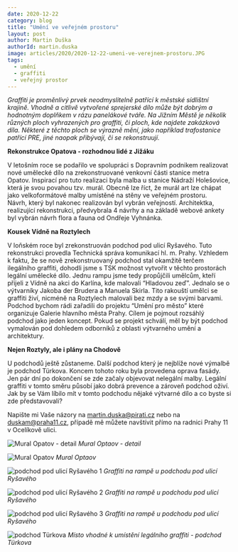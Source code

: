 ```yaml
---
date: 2020-12-22
category: blog
title: "Umění ve veřejném prostoru"
layout: post
author: Martin Duška
authorId: martin.duska
image: articles/2020/2020-12-22-umeni-ve-verejnem-prostoru.JPG
tags: 
  - umění
  - graffiti
  - veřejný prostor
---
```


*Graffiti je proměnlivý prvek neodmyslitelně patřící k městské sídlištní krajině. Vhodně a citlivě vytvořené sprejerské dílo může být dobrým a hodnotným doplňkem v rázu panelákové tváře. Na Jižním Městě je několik různých ploch vyhrazených pro graffiti, či ploch, kde najdete zakázková díla. Některé z těchto ploch se výrazně mění, jako například trafostanice patřící PRE, jiné naopak přibývají, či se rekonstruují.*

**Rekonstrukce Opatova - rozhodnou lidé z Jižáku**

V letošním roce se podařilo ve spolupráci s Dopravním podnikem realizovat nové umělecké dílo na zrekonstruované venkovní části stanice metra Opatov.
Inspirací pro tuto realizaci byla malba u stanice Nádraží Holešovice, která je svou povahou tzv. murál. Obecně lze říct, že murál art lze chápat jako velkoformátové malby umístěné na stěny ve veřejném prostoru.  
Návrh, který byl nakonec realizován byl vybrán veřejností. Architektka, realizující rekonstrukci, předvybrala 4 návrhy a na základě webové ankety byl vybrán návrh flora a fauna od Ondřeje Vyhnánka. 

**Kousek Vídně na Roztylech**

V loňském roce byl zrekonstruován podchod pod ulicí Ryšavého. Tuto rekonstrukci provedla Technická správa komunikací hl. m. Prahy. Vzhledem k faktu, že se nově zrekonstruovaný podchod stal okamžitě terčem ilegálního graffiti, dohodli jsme s TSK možnost vytvořit v těchto prostorách legální umělecké dílo. Jednu rampu jsme tedy propůjčili umělcům, kteří přijeli z Vídně na akci do Karlína, kde malovali “Hladovou zeď”. Jednalo se o výtvarníky Jakoba der Brudera a Manuela Skirla. Tito rakouští umělci se graffiti živí, nicméně na Roztylech malovali bez mzdy a se svými barvami.
Podchod bychom rádi zařadili do projektu “Umění pro město” které organizuje Galerie hlavního města Prahy. Cílem je pojmout rozsáhlý podchod jako jeden koncept. Pokud se projekt schválí, měl by být podchod vymalován pod dohledem odborníků z oblasti výtvarného umění a architektury.

**Nejen Roztyly, ale i plány na Chodově**

U podchodů ještě zůstaneme.  Další podchod který je nejblíže nové výmalbě je podchod Türkova. Koncem tohoto roku byla provedena oprava fasády. Jen pár dní po dokončení se zde začaly objevovat nelegální malby. Legální graffiti v tomto směru působí jako dobrá prevence a zároveň podchod oživí. Jak by se Vám líbilo mít v tomto podchodu nějaké výtvarné dílo a co byste si zde představovali?

Napište mi Vaše názory na martin.duska@pirati.cz nebo na duskam@praha11.cz, případě mě můžete navštívit přímo na radnici Prahy 11 v Ocelíkově ulici.

![Mural Opatov - detail](/assets/img/articles/2020/2020-12-22-umeni-ve-verejnem-prostoruI.JPG) 
*Mural Optaov - detail*


![Mural Opatov](/assets/img/articles/2020/2020-12-22-umeni-ve-verejnem-prostoruII.JPG) 
*Mural Optaov*


![podchod pod ulicí Ryšavého 1](/assets/img/articles/2020/2020-12-22-umeni-ve-verejnem-prostoruIII.JPG) 
*Graffiti na rampě u podchodu pod ulicí Ryšavého*


![podchod pod ulicí Ryšavého 2](/assets/img/articles/2020/2020-12-22-umeni-ve-verejnem-prostoruIV.JPG) 
*Graffiti na rampě u podchodu pod ulicí Ryšavého*


![podchod pod ulicí Ryšavého 3](/assets/img/articles/2020/2020-12-22-umeni-ve-verejnem-prostoruV.JPG) 
*Graffiti na rampě u podchodu pod ulicí Ryšavého*


![podchod Türkova](/assets/img/articles/2020/2020-12-22-umeni-ve-verejnem-prostoruVI.JPG) 
*Místo vhodné k umístění legálního graffiti - podchod Türkova*

